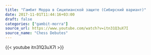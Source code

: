 ```yaml
---
title: "Гамбит Морра в Сицилианской защите (Сибирский вариант)"
date: 2017-11-01T11:44:16+03:00
draft: false
categories: ["gambit-morra"]
source_url: https://www.youtube.com/watch?v=itn31Q3uX7I
source_name: "Chess Debutes"
---
```

<!--more-->
<div class="row">
  <div class="col-sm-6">
    {{< youtube itn31Q3uX7I >}}
  </div>
</div>
